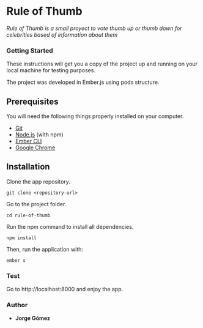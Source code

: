 # Rule of Thumb

*Rule of Thumb is a small proyect to vote thumb up or thumb down for celebrities  based of information about them*

### Getting Started

These instructions will get you a copy of the project up and running on your local machine for testing purposes.

The project was developed in Ember.js using pods structure.

## Prerequisites

You will need the following things properly installed on your computer.

* [Git](https://git-scm.com/)
* [Node.js](https://nodejs.org/) (with npm)
* [Ember CLI](https://ember-cli.com/)
* [Google Chrome](https://google.com/chrome/)

## Installation

Clone the app repository.

```
git clone <repository-url>
```
Go to the project folder.

```
cd rule-of-thumb
```
Run the npm command to install all dependencies.

```
npm install
```

Then, run the application with:

```
ember s
```

### Test

Go to http://localhost:8000 and enjoy the app.

### Author

* **Jorge Gómez**
